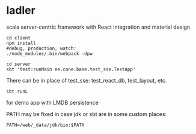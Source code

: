 # ladler
scala server-centric framework with React integration and material design

```
cd client
npm install
#debug, production, watch:
./node_modules/.bin/webpack -dpw
```

```
cd server
sbt 'test:runMain ee.cone.base.test_sse.TestApp'
```
There can be in place of test_sse: test_react_db, test_layout, etc.

```
sbt runL
```
for demo app with LMDB persistence


PATH may be fixed in case jdk or sbt are in some custom places:
```
PATH=/web/_data/jdk/bin:$PATH
```

